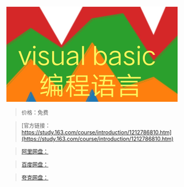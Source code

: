 
![img](../../../assets/study163/free/68f5423f17f442e0b8d43ed592d3cfa6.png)

> 价格：免费

> [官方链接：https://study.163.com/course/introduction/1212786810.htm](https://study.163.com/course/introduction/1212786810.htm)

> [阿里网盘：]()

> [百度网盘：]()

> [夸克网盘：]()
